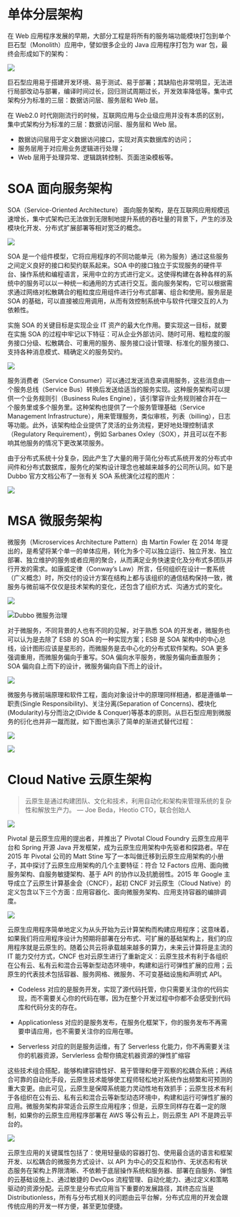# 单体分层架构

在 Web 应用程序发展的早期，大部分工程是将所有的服务端功能模块打包到单个巨石型（Monolith）应用中，譬如很多企业的 Java 应用程序打包为 war 包，最终会形成如下的架构：

![](https://i.postimg.cc/RhHL8Q4q/image.png)

巨石型应用易于搭建开发环境、易于测试、易于部署；其缺陷也非常明显，无法进行局部改动与部署，编译时间过长，回归测试周期过长，开发效率降低等。集中式架构分为标准的三层：数据访问层、服务层和 Web 层。

在 Web2.0 时代刚刚流行的时候，互联网应用与企业级应用并没有本质的区别，集中式架构分为标准的三层：数据访问层、服务层和 Web 层。

- 数据访问层用于定义数据访问接口，实现对真实数据库的访问；
- 服务层用于对应用业务逻辑进行处理；
- Web 层用于处理异常、逻辑跳转控制、页面渲染模板等。

# SOA 面向服务架构

SOA（Service-Oriented Architecture） 面向服务架构，是在互联网应用规模迅速增长，集中式架构已无法做到无限制地提升系统的吞吐量的背景下，产生的涉及模块化开发、分布式扩展部署等相对宽泛的概念。

![](https://i.postimg.cc/g2sRJB03/image.png)

SOA 是一个组件模型，它将应用程序的不同功能单元（称为服务）通过这些服务之间定义良好的接口和契约联系起来。SOA 中的接口独立于实现服务的硬件平台、操作系统和编程语言，采用中立的方式进行定义。这使得构建在各种各样的系统中的服务可以以一种统一和通用的方式进行交互。面向服务架构，它可以根据需求通过网络对松散耦合的粗粒度应用组件进行分布式部署、组合和使用。服务层是 SOA 的基础，可以直接被应用调用，从而有效控制系统中与软件代理交互的人为依赖性。

实施 SOA 的关键目标是实现企业 IT 资产的最大化作用。要实现这一目标，就要在实施 SOA 的过程中牢记以下特征：可从企业外部访问、随时可用、粗粒度的服务接口分级、松散耦合、可重用的服务、服务接口设计管理、标准化的服务接口、支持各种消息模式、精确定义的服务契约。

![](https://i.postimg.cc/pTqK6Gw2/image.png)

服务消费者（Service Consumer）可以通过发送消息来调用服务，这些消息由一个服务总线（Service Bus）转换后发送给适当的服务实现。这种服务架构可以提供一个业务规则引（Business Rules Engine），该引擎容许业务规则被合并在一个服务里或多个服务里。这种架构也提供了一个服务管理基础（Service Management Infrastructure），用来管理服务，类似审核，列表（billing），日志等功能。此外，该架构给企业提供了灵活的业务流程，更好地处理控制请求（Regulatory Requirement），例如 Sarbanes Oxley（SOX），并且可以在不影响其他服务的情况下更改某项服务。

由于分布式系统十分复杂，因此产生了大量的用于简化分布式系统开发的分布式中间件和分布式数据库，服务化的架构设计理念也被越来越多的公司所认同。如下是 Dubbo 官方文档公布了一张有关 SOA 系统演化过程的图片：

![](https://tva1.sinaimg.cn/large/007rAy9hgy1g35rmkfy3hj30jg05ut9c.jpg)

# MSA 微服务架构

微服务（Microservices Architecture Pattern）由 Martin Fowler 在 2014 年提出的，是希望将某个单一的单体应用，转化为多个可以独立运行、独立开发、独立部署、独立维护的服务或者应用的聚合，从而满足业务快速变化及分布式多团队并行开发的需求。如康威定律（Conway’s Law）所言，任何组织在设计一套系统（广义概念）时，所交付的设计方案在结构上都与该组织的通信结构保持一致，微服务与微前端不仅仅是技术架构的变化，还包含了组织方式、沟通方式的变化。

![](https://i.postimg.cc/mkMy155d/image.png)

![Dubbo 微服务治理](https://s2.ax1x.com/2019/12/10/QDzIMt.png)

对于微服务，不同背景的人也有不同的见解，对于熟悉 SOA 的开发者，微服务也可以认为是去除了 ESB 的 SOA 的一种实现方案；ESB 是 SOA 架构中的中心总线，设计图形应该是星形的，而微服务是去中心化的分布式软件架构。SOA 更多强调重用，而微服务偏向于重写。SOA 偏向水平服务，微服务偏向垂直服务；SOA 偏向自上而下的设计，微服务偏向自下而上的设计。

![](https://i.postimg.cc/XNmDQrKL/image.png)

微服务与微前端原理和软件工程，面向对象设计中的原理同样相通，都是遵循单一职责(Single Responsibility)、关注分离(Separation of Concerns)、模块化(Modularity)与分而治之(Divide & Conquer)等基本的原则。从巨石型应用到微服务的衍化也并非一蹴而就，如下图也演示了简单的渐进式替代过程：

![](https://i.postimg.cc/fyh0pT8K/image.png)

![](https://i.postimg.cc/L4zPfLs0/image.png)

# Cloud Native 云原生架构

> 云原生是通过构建团队、文化和技术，利用自动化和架构来管理系统的复杂性和解放生产力。
> — Joe Beda，Heotio CTO，联合创始人

![](https://i.postimg.cc/pL8vqYM2/image.png)

Pivotal 是云原生应用的提出者，并推出了 Pivotal Cloud Foundry 云原生应用平台和 Spring 开源 Java 开发框架，成为云原生应用架构中先驱者和探路者。早在 2015 年 Pivotal 公司的 Matt Stine 写了一本叫做迁移到云原生应用架构的小册子，其中探讨了云原生应用架构的几个主要特征：符合 12 Factors 应用、面向微服务架构、自服务敏捷架构、基于 API 的协作以及抗脆弱性。2015 年 Google 主导成立了云原生计算基金会（CNCF），起初 CNCF 对云原生（Cloud Native）的定义包含以下三个方面：应用容器化、面向微服务架构、应用支持容器的编排调度。

![](https://i.postimg.cc/jSjNf5pQ/image.png)

云原生应用程序简单地定义为从头开始为云计算架构而构建应用程序；这意味着，如果我们将应用程序设计为预期将部署在分布式、可扩展的基础架构上，我们的应用程序就是云原生的。随着公共云将承载越来越多的算力，未来云计算将是主流的 IT 能力交付方式，CNCF 也对云原生进行了重新定义：云原生技术有利于各组织在公有云、私有云和混合云等新型动态环境中，构建和运行可弹性扩展的应用；云原生的代表技术包括容器、服务网格、微服务、不可变基础设施和声明式 API。

- Codeless 对应的是服务开发，实现了源代码托管，你只需要关注你的代码实现，而不需要关心你的代码在哪，因为在整个开发过程中你都不会感受到代码库和代码分支的存在。

- Applicationless 对应的是服务发布，在服务化框架下，你的服务发布不再需要申请应用，也不需要关注你的应用在哪。

- Serverless 对应的则是服务运维，有了 Serverless 化能力，你不再需要关注你的机器资源，Servlerless 会帮你搞定机器资源的弹性扩缩容

这些技术组合搭配，能够构建容错性好、易于管理和便于观察的松耦合系统；再结合可靠的自动化手段，云原生技术能够使工程师轻松地对系统作出频繁和可预测的重大变更。由此可见，云原生是保障系统能力灵动性地有效抓手；云原生技术有利于各组织在公有云、私有云和混合云等新型动态环境中，构建和运行可弹性扩展的应用。微服务架构非常适合云原生应用程序；但是，云原生同样存在着一定的限制，如果你的云原生应用程序部署在 AWS 等公有云上，则云原生 API 不是跨云平台的。

![](https://i.postimg.cc/8P27sCRm/image.png)

云原生应用的关键属性包括了：使用轻量级的容器打包、使用最合适的语言和框架开发、以松耦合的微服务方式设计、以 API 为中心的交互和协作、无状态和有状态服务在架构上界限清晰、不依赖于底层操作系统和服务器、部署在自服务、弹性的云基础设施上、通过敏捷的 DevOps 流程管理、自动化能力、通过定义和策略驱动的资源分配。云原生是分布式应用当下重要的发展路径，其终态应当是 Distributionless，所有与分布式相关的问题由云平台解，分布式应用的开发会跟传统应用的开发一样方便，甚至更加便捷。
